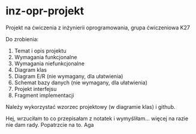 ﻿# inz-opr-projekt
Projekt na ćwiczenia z inżynierii oprogramowania, grupa ćwiczeniowa K27

Do zrobienia:
1) Temat i opis projektu
2) Wymagania funkcjonalne
3) Wymagania niefunkcjonalne
4) Diagram klas
5) Diagram E/R (nie wymagany, dla ułatwienia)
6) Schemat bazy danych (nie wymagany, dla ułatwienia)
7) Projekt interfejsu
8) Fragment implementacji

Należy wykorzystać wzorzec projektowy (w diagramie klas) i github.

Hej, wrzuciłam to co przepisałam z notatek i wymyśliłam... więcej na razie nie dam rady. Popatrzcie na to.
Aga
